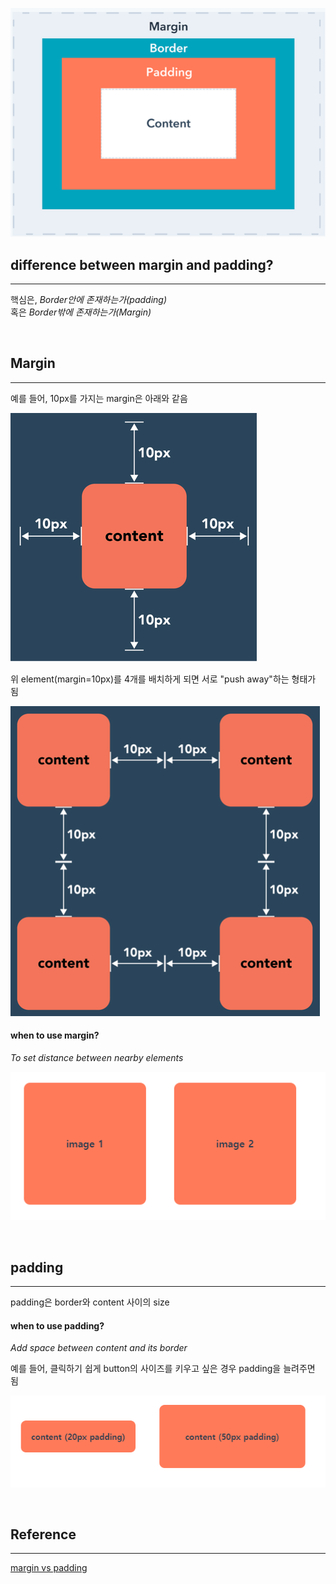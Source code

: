 ![margin__vs__padding](./margin__vs__padding.PNG)

## difference between margin and padding?
---

핵심은, _Border안에 존재하는가(padding)_  
혹은 _Border밖에 존재하는가(Margin)_

<br>

## Margin
---
예를 들어, 10px를 가지는 margin은 아래와 같음  

![margin__10px](./margin__10px.PNG)

위 element(margin=10px)를 4개를 배치하게 되면 서로 "push away"하는 형태가 됨  

![margin__10px__elements](./margin__10px__elements.PNG)

#### when to use margin?
_To set distance between nearby elements_

![when__to__use__margin](./when__to__use__margin.PNG)


<br>

## padding
---
padding은 border와 content 사이의 size  


#### when to use padding?
_Add space between content and its border_  

예를 들어, 클릭하기 쉽게 button의 사이즈를 키우고 싶은 경우 padding을 늘려주면 됨

![when__to__use__padding](./when__to__use__padding.PNG)

<br>

## Reference
---

[margin vs padding](https://blog.hubspot.com/website/css-margin-vs-padding)
